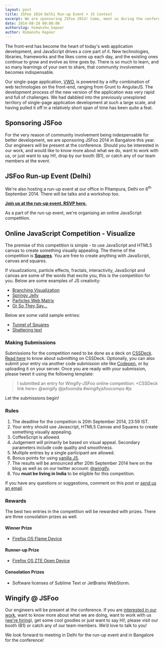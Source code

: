 ```yaml
---
layout: post
title: JSFoo 2014 Delhi Run-up Event + JS Contest
excerpt: We are sponsoring JSFoo 2014! Come, meet us during the conference in Bangalore.
date: 2014-08-28 00:00:00
authorslug: himanshu_kapoor
author: Himanshu Kapoor
---
```


The front-end has become the heart of today's web application development, and JavaScript drives a core part of it. New technologies, libraries, frameworks and the likes come up each day, and the existing ones continue to grow and evolve as time goes by. There is so much to learn, and so many learnings of your own to share, that community involvement becomes indispensable.

Our single-page application, [VWO](http://vwo.com), is powered by a nifty combination of web technologies on the front-end, ranging from Grunt to AngularJS. The development process of the new version of the application was very rapid and full of challenges. We had dabbled into the previously unexplored territory of single-page application development at such a large scale, and having pulled it off in a relatively short span of time has been quite a feat.

## Sponsoring JSFoo

For the very reason of community involvement being indespensable for better development, we are sponsoring JSFoo 2014 in Bangalore this year. Our engineers will be present at the conference. Should you be interested in our work, and would like to know more about what we do, want to work with us, or just want to say Hi!, drop by our booth (B1), or catch any of our team members at the event.

## JSFoo Run-up Event (Delhi)

We're also hosting a run-up event at our office in Pitampura, Delhi on 6<sup>th</sup> September 2014. There will be talks and a workshop too. 

**[Join us at the run-up event. RSVP here.](https://jsfoo.in/2014/runup-delhi)**

As a part of the run-up event, we're organising an online JavaScript competition.

## Online JavaScript Competition - Visualize

The premise of this competition is simple - to use JavaScript and HTML5 canvas to create something visually appealing. The theme of the competition is **[Squares](http://en.wikipedia.org/wiki/Square)**. You are free to create anything with JavaScript, canvas and squares.

If visualizations, particle effects, fractals, interactivity, JavaScript and canvas are some of the words that excite you, this is the competition for you. Below are some examples of JS creativity:

* [Branching Visualization](http://mrdoob.com/lab/javascript/effects/branching/01/)
* [Springy Jelly](http://cssdeck.com/labs/full/jelly-text)
* [Particles Web Matrix](http://cssdeck.com/labs/full/html5-canvas-particles-web-matrix)
* [Or So They Say...](http://xplsv.com/prods/demos/xplsv_orsotheysay/)

Below are some valid sample entries:

- [Tunnel of Squares](http://cssdeck.com/labs/full/tunnel-of-squares)
- [Shattering text](http://cssdeck.com/labs/full/shattering-text-effect-in-canvas)

### Making Submissions

Submissions for the competition need to be done as a deck on [CSSDeck](http://cssdeck.com/). [Read here](http://cssdeck.com/post/67/guest-creations) to know about submitting on CSSDeck. Optionally, you can also submit your entry via another code submission site like [Codepen](http://codepen.io), or by uploading it on your server.
Once you are ready with your submission, please tweet it using the following template:

> I submitted an entry for Wingify-JSFoo online competition: &lt;CSSDeck link here&gt; @wingify @jsfooindia #wingifyjsfoocompo #js

Let the submissions begin!

### Rules

1. The deadline for the compeition is 20th September 2014, 23:59 IST.
2. Your entry should use Javascript, HTML5 Canvas and Squares to create something visually appealing.
3. CoffeeScript is allowed.
4. Judgement will primarily be based on visual appeal. Secondary parameters include code quality and smoothness.
5. Multiple entries by a single participant are allowed.
6. Bonus points for using [vanilla JS](http://vanilla-js.com/).
7. The results will be announced after 20th September 2014 here on the blog as well as on our twitter account: [@wingify](https://twitter.com/wingify).
8. You **must be living in India** to be eligible for this competition.

If you have any questions or suggestions, comment on this post or [send us an email](mailto:engineering@wingify.com).

### Rewards

The best two entries in the competition will be rewarded with prizes. There are three consolation prizes as well.

#### Winner Prize

* [Firefox OS Flame Device](https://developer.mozilla.org/en-US/Firefox_OS/Developer_phone_guide/Flame)

#### Runner-up Prize

* [Firefox OS ZTE Open Device](https://www.mozilla.org/en-US/firefox/os/devices/#zte_open)

#### Consolation Prizes

* Software licenses of Sublime Text or JetBrains WebStorm.

## Wingify @ JSFoo

Our engineers will be present at the conference. If you are [interested in our work](http://github.com/wingify), want to know more about what we are doing, want to work with us ([we're hiring](http://wingify.com/careers)), get some cool goodies or just want to say Hi!, please visit our booth (B1) or catch any of our team members. We’d love to talk to you!

We look forward to meeting in Delhi for the run-up event and in Bangalore for the conference!
